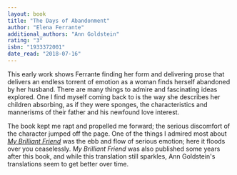 ```yaml
---
layout: book
title: "The Days of Abandonment"
author: "Elena Ferrante"
additional_authors: "Ann Goldstein"
rating: "3"
isbn: "1933372001"
date_read: "2018-07-16"
---
```


This early work shows Ferrante finding her form and delivering prose that delivers an endless torrent of emotion as a woman finds herself abandoned by her husband. There are many things to admire and fascinating ideas explored. One I find myself coming back to is the way she describes her children absorbing, as if they were sponges, the characteristics and mannerisms of their father and his newfound love interest.

The book kept me rapt and propelled me forward; the serious discomfort of the character jumped off the page. One of the things I admired most about <em><a href="{% post_url /books/2018-07-05-my-brilliant-friend %}">My Brilliant Friend</a></em> was the ebb and flow of serious emotion; here it floods over you ceaselessly. <em>My Brilliant Friend</em> was also published some years after this book, and while this translation still sparkles, Ann Goldstein's translations seem to get better over time.

